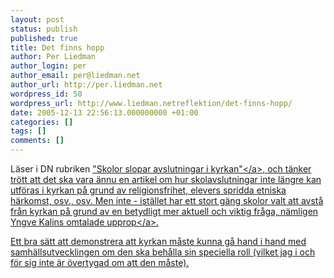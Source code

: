 ```yaml
---
layout: post
status: publish
published: true
title: Det finns hopp
author: Per Liedman
author_login: per
author_email: per@liedman.net
author_url: http://per.liedman.net
wordpress_id: 50
wordpress_url: http://www.liedman.netreflektion/det-finns-hopp/
date: 2005-12-13 22:56:13.000000000 +01:00
categories: []
tags: []
comments: []
---
```

L&auml;ser i DN rubriken <a href="http:&#47;&#47;www.dn.se&#47;DNet&#47;jsp&#47;polopoly.jsp?d=147&a=502470&previousRenderType=6">"Skolor slopar avslutningar i kyrkan"<&#47;a>, och t&auml;nker tr&ouml;tt att det ska vara &auml;nnu en artikel om hur skolavslutningar inte l&auml;ngre kan utf&ouml;ras i kyrkan p&aring; grund av religionsfrihet, elevers spridda etniska h&auml;rkomst, osv., osv. Men inte - ist&auml;llet har ett stort g&auml;ng skolor valt att avst&aring; fr&aring;n kyrkan p&aring; grund av en betydligt mer aktuell och viktig fr&aring;ga, n&auml;mligen <a href="http:&#47;&#47;www.mattias.st&#47;blogg.asp?ID=580">Yngve Kalins omtalade upprop<&#47;a>.

Ett bra s&auml;tt att demonstrera att kyrkan m&aring;ste kunna g&aring; hand i hand med samh&auml;llsutvecklingen om den ska beh&aring;lla sin speciella roll (vilket jag i och f&ouml;r sig inte &auml;r &ouml;vertygad om att den m&aring;ste).
